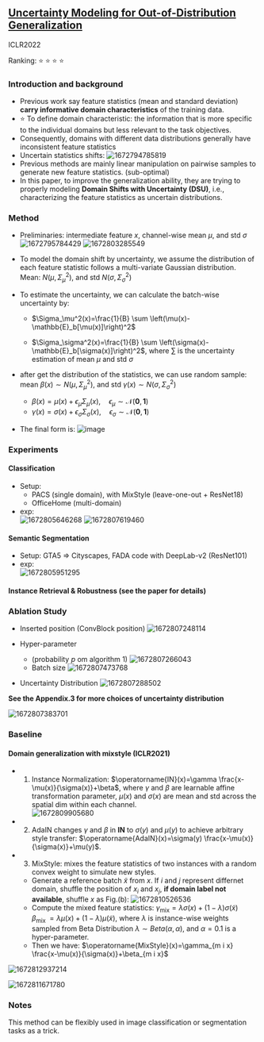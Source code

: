 ## [Uncertainty Modeling for Out-of-Distribution Generalization](https://arxiv.org/abs/2202.03958)

ICLR2022

Ranking: :star: :star: :star: :star:

### Introduction and background
- Previous work say feature statistics (mean and standard deviation) **carry informative domain characteristics** of the training data.
- :star: To define domain characteristic: the information that is more specific to the individual domains but less relevant to the task objectives.
- Consequently, domains with different data distributions generally have inconsistent feature statistics 
- Uncertain statistics shifts: 
![1672794785819](https://user-images.githubusercontent.com/46414159/210466607-01cdff7b-b595-4575-b0f6-cdf065effb9c.png)
- Previous methods are mainly linear manipulation on pairwise samples to generate new feature statistics. (sub-optimal)
- In this paper, to improve the generalization ability, they are trying to properly modeling **Domain Shifts with Uncertainty (DSU)**, i.e., characterizing the feature statistics as uncertain distributions.

### Method
- Preliminaries: intermediate feature $x$, channel-wise mean $\mu$, and std $\sigma$
![1672795784429](https://user-images.githubusercontent.com/46414159/210467966-7767b4bf-c712-4400-96fd-4a9679c381e1.png)
![1672803285549](https://user-images.githubusercontent.com/46414159/210479828-0dcf512e-6417-4e5f-a37f-f7e76cb2d2f8.png)

- To model the domain shift by uncertainty, we assume the distribution of each feature statistic follows a multi-variate Gaussian distribution. Mean: $N(\mu, \Sigma_{\mu}^{2})$, and std $N(\sigma, \Sigma_{\sigma}^{2})$

- To estimate the uncertainty, we can calculate the batch-wise uncertainty by:   

  - $\Sigma_\mu^2(x)=\frac{1}{B} \sum \left(\mu(x)-\mathbb{E}_b[\mu(x)]\right)^2$     

  - $\Sigma_\sigma^2(x)=\frac{1}{B} \sum \left(\sigma(x)-\mathbb{E}_b[\sigma(x)]\right)^2$, 
where $\sum$ is the uncertainty estimation of mean $\mu$ and std $\sigma$

- after get the distribution of the statistics, we can use random sample: mean $\beta (x) \sim N(\mu, \Sigma _{\mu}^{2})$, and std $\gamma (x) \sim N(\sigma, \Sigma _{\sigma}^{2})$
  - $\beta(x)=\mu(x)+\epsilon_\mu \Sigma_\mu(x), \quad \epsilon_\mu \sim \mathcal{N}(\mathbf{0}, \mathbf{1})$
  - $\gamma(x)=\sigma(x)+\epsilon_\sigma \Sigma_\sigma(x), \quad \epsilon_\sigma \sim \mathcal{N}(\mathbf{0}, \mathbf{1})$
- The final form is:
![image](https://user-images.githubusercontent.com/46414159/210482954-a1160c44-10e5-4e9e-bffa-829a718faa63.png)

### Experiments
#### Classification
- Setup: 
  - PACS (single domain), with MixStyle (leave-one-out + ResNet18)
  - OfficeHome (multi-domain)
- exp:   
![1672805646268](https://user-images.githubusercontent.com/46414159/210483384-9d2707a3-0006-418d-80eb-1769514d8ae2.png)
![1672807619460](https://user-images.githubusercontent.com/46414159/210486343-371a1a97-c01f-47b8-8e48-3feb83bdf07e.png)

#### Semantic Segmentation
- Setup: GTA5 $\Rightarrow$ Cityscapes, FADA code with DeepLab-v2 (ResNet101)
- exp:   
![1672805951295](https://user-images.githubusercontent.com/46414159/210483888-53610b8a-2886-4909-af69-3b118004292c.png)

#### Instance Retrieval & Robustness (see the paper for details)

### Ablation Study
- Inserted position (ConvBlock position)
![1672807248114](https://user-images.githubusercontent.com/46414159/210485773-8f8ddc3d-9f49-4e92-aef9-e3a73c8ab4af.png)

- Hyper-parameter 
  - (probability $p$ om algorithm 1)
![1672807266043](https://user-images.githubusercontent.com/46414159/210485804-ff572ee4-c3cc-4208-a343-4bb0d657f1e9.png)
  - Batch size
![1672807473768](https://user-images.githubusercontent.com/46414159/210486111-a72ed558-fd02-44e5-b038-7ef599995515.png)

- Uncertainty Distribution
![1672807288502](https://user-images.githubusercontent.com/46414159/210485832-dc693246-86f0-4a0f-b33f-0101f927fc33.png)

**See the Appendix.3 for more choices of uncertainty distribution**

![1672807383701](https://user-images.githubusercontent.com/46414159/210485980-4daa69a0-9267-475c-a5b5-fd667640a88d.png)

### Baseline
#### Domain generalization with mixstyle (ICLR2021)
- 1. Instance Normalization: $\operatorname{IN}(x)=\gamma \frac{x-\mu(x)}{\sigma(x)}+\beta$, where $\gamma$ and $\beta$ are learnable affine transformation parameter, $\mu (x)$ and $\sigma (x)$ are mean and std across the spatial dim within each channel.    
![1672809905680](https://user-images.githubusercontent.com/46414159/210489847-6b321363-7729-4314-bf0a-bba33441e5fe.png)
- 2. AdaIN changes $\gamma$ and $\beta$ in **IN** to $\sigma (y)$ and $\mu (y)$ to achieve arbitrary style transfer: $\operatorname{AdaIN}(x)=\sigma(y) \frac{x-\mu(x)}{\sigma(x)}+\mu(y)$.
- 3. MixStyle: mixes the feature statistics of two
instances with a random convex weight to simulate new styles.
  - Generate a reference batch $\tilde{x}$ from $x$. If $i$ and $j$ represent differnet domain, shuffle the position of $x_{i}$ and $x_{j}$, **if domain label not available**, shuffle $x$ as Fig.(b): 
  ![1672810526536](https://user-images.githubusercontent.com/46414159/210490824-0eb56260-b662-4e2b-8b2a-c3e28c6e2061.png)
  - Compute the mixed feature statistics:
  $\gamma_{\operatorname{mix}}=\lambda \sigma(x)+(1-\lambda) \sigma(\tilde{x})$       
  $\beta_{\text {mix }}=\lambda \mu(x)+(1-\lambda) \mu(\tilde{x})$, where $\lambda$ is instance-wise weights sampled from Beta Distribution $\lambda \sim Beta(\alpha, \alpha)$, and $\alpha=0.1$ is a hyper-parameter.
  - Then we have: $\operatorname{MixStyle}(x)=\gamma_{m i x} \frac{x-\mu(x)}{\sigma(x)}+\beta_{m i x}$    
  
![1672812937214](https://user-images.githubusercontent.com/46414159/210495204-8ca022c1-d8a9-442e-a0b3-e9a46f40f1c8.png)

![1672811671780](https://user-images.githubusercontent.com/46414159/210492812-d11b8036-1471-4f5f-b90c-d568ab61fbda.png)

### Notes
This method can be flexibly used in image classification or segmentation tasks as a trick.
